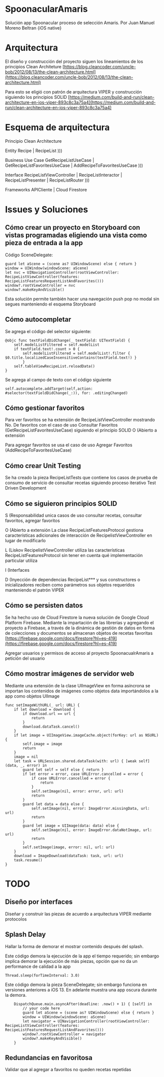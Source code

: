 # SpoonacularAmaris
Solución app Spoonacular proceso de selección Amaris.
Por Juan Manuel Moreno Beltran {iOS native}

# Arquitectura
El diseño y construcción del proyecto siguen los lineamientos de los principios Clean Architeture
[https://blog.cleancoder.com/uncle-bob/2012/08/13/the-clean-architecture.html](https://blog.cleancoder.com/uncle-bob/2012/08/13/the-clean-architecture.html)

Para esto se eligió con patrón de arquitectura VIPER y construcción siguiendo los principios SOLID
[https://medium.com/build-and-run/clean-architecture-en-ios-viper-893c8c3a75a4](https://medium.com/build-and-run/clean-architecture-en-ios-viper-893c8c3a75a4)

# Esquema de arquitectura
Principio Clean Architecture

Entity
Recipe | RecipeList
)))

Business Use Case
GetRecipeListUseCase | GetRecipeListFavoritesUseCase | AddRecipeToFavoritesUseCase
)))

Interface
RecipeListViewController | RecipeListInteractor | RecipeListPresenter | RecipeListRouter
)))

Frameworks
APICliente | Cloud Firestore

# Issues y Soluciones

## Cómo crear un proyecto en Storyboard con vistas programadas eligiendo una vista como pieza de entrada a la app
Código SceneDelegate:
```  
guard let aScene = (scene as? UIWindowScene) else { return }
window = UIWindow(windowScene: aScene)
let nvc = UINavigationController(rootViewController: RecipeListViewController(features: RecipeListFeaturesRequestListAndFavorites()))
window?.rootViewController = nvc
window?.makeKeyAndVisible()
```
Esta solución permite también hacer una navegación push pop no modal sin segues manteniendo el esquema Storyboard

## Cómo autocompletar
Se agrega el código del selector siguiente:
```  
@objc func textFieldDidChange(_ textField: UITextField) {
	self.modelListFiltered = self.modelList
	if textField.text!.count > 0 {
		self.modelListFiltered = self.modelList!.filter { $0.title.localizedCaseInsensitiveContains(textField.text!) }
		}
	self.tableViewRecipeList.reloadData()
}
```
Se agrega al campo de texto con el código siguiente
```  
self.autocomplete.addTarget(self,action: #selector(textFieldDidChange(_:)), for: .editingChanged)
```
## Cómo gestionar favoritos
Para ver favoritos se ha extensión de RecipeListViewController mostrando No. De favoritos con el caso de uso Consultar Favoritos (GetRecipeListFavoritesUseCase) siguiendo el principio SOLID O (Abierto a extensión

Para agregar favoritos se usa el caso de uso Agregar Favoritos (AddRecipeToFavoritesUseCase)

## Cómo crear Unit Testing
Se ha creado la pieza RecipeListTests que contiene los casos de prueba de consumo de servicio de consultar recetas siguiendo proceso iterativo Test Driven Development

## Cómo se siguieron principios SOLID
S (Responsabilidad unica casos de uso consultar recetas, consultar favoritos, agregar favoritos

O (Abierto a extensión La clase RecipeListFeaturesProtocol gestiona características adicionales de interacción de RecipelistViewController en lugar de modificarlo

L (Liskov RecipelistViewController utiliza las características RecipeListFeaturesProtocol sin tener en cuenta qué implementación particular utiliza

I (Interfaces

D (Inyección de dependencias RecipeList*** y sus constructores o inicializadores reciben como parámetros sus objetos requeridos manteniendo el patrón VIPER

## Cómo se persisten datos
Se ha hecho uso de Cloud Firestore la nueva  solución de Google Cloud Platform Firebase. Mediante la impartación de las librerías y agregando el proyecto a Firebase, a través de la dinámica de gestión de datos en forma de colecciones y documentos se almacenan objetos de recetas favoritas
[https://firebase.google.com/docs/firestore?hl=es-419](https://firebase.google.com/docs/firestore?hl=es-419)

Agregar usuarios y permisos de acceso al proyecto SpoonacualrAmaris a petición del usuario

## Cómo mostrar imágenes de servidor web
Mediante una extensión de la clase UIImageView en forma asíncrona se importan los contenidos de imágenes como objetos data importándolos a la app como objetos UIImage
```  
func setImageWithURL(_ url: URL) {
	if let download = download {
		if download.url == url {
			return
		}
		download.dataTask.cancel()
	}
	if let image = UIImageView.imageCache.object(forKey: url as NSURL) {
		self.image = image
		return
	}
	image = nil
	let task = URLSession.shared.dataTask(with: url) { [weak self] (data, _, error) in
		guard let self = self else { return }
		if let error = error, case URLError.cancelled = error {
			if case URLError.cancelled = error {
				return
			}
			self.setImage(nil, error: error, url: url)
			return
		}
		guard let data = data else {
			self.setImage(nil, error: ImageError.missingData, url: url)
			return
		}
		guard let image = UIImage(data: data) else {
			self.setImage(nil, error: ImageError.dataNotImage, url: url)
			return
		}
		self.setImage(image, error: nil, url: url)
	}
	download = ImageDownload(dataTask: task, url: url)
	task.resume()
}
```  
# TODO

## Diseño por interfaces
Diseñar y construir las piezas de acuerdo a arquitectura VIPER mediante protocolos

## Splash Delay
Hallar la forma de demorar el mostrar contenido después del splash.

Este código demora la ejecución de la app el tiempo requerido; sin embargo implica demorar la ejecución de más piezas, opción que no da un performance de calidad a la app

```
Thread.sleep(forTimeInterval: 3.0)
```
Este código demora la pieza SceneDelegate; sin embargo funciona en versiones anteriores a iOS 13. En adelante muestra una app oscura durante la demora.

        DispatchQueue.main.asyncAfter(deadline: .now() + 1) { [self] in
            // your code here
            guard let aScene = (scene as? UIWindowScene) else { return }
            window = UIWindow(windowScene: aScene)
            let navigator = UINavigationController(rootViewController: RecipeListViewController(features: RecipeListFeaturesRequestListAndFavorites()))
            window?.rootViewController = navigator
            window?.makeKeyAndVisible()
        }

## Redundancias en favoritosa
Validar que al agregar a favoritos no queden recetas repetidas
